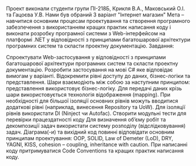Проект виконали студенти групи ПІ-218Б, Крикля В.А., Маковський О.І. та Гацоєва У.В. Нами був обраний 3 варіант "Інтернет магазин" 
Мета – навчитися основним процесам проектування та створення програмного забезпечення з використанням кращих практик написання коду і виконати розробку програмної системи з Web-інтерфейсом на платформі .NET у відповідності з принципами багатошарової архітектури програмних систем та скласти проектну документацію. Завдання:

Спроектувати Web-застосування у відповідності з принципами багатошарової архітектури програмних систем та скласти проектну документацію.
Розробити застосування на мові С# яке відповідає вимогам у варіанті. Відокремити рівні доступу до даних, бізнес-логіки та представлення.
Шари взаємодіють між собою за наступним принципом: представлення використовує бізнес-логіку. Для передачі даних крізь шари використовується технологія відображення (mapping).
При необхідності для більшої ізоляції основних рівнів можуть вводитися додаткові рівні (наприклад, винесення Repository та UoW).
Для ізоляції рівнів використати DI (Ninject чи Autofac).
Створити модульні тести для перевірки працездатності коду
Для визначення об’єму робіт та декомпозиції задач використати систему розподілу (відслідковування) задач.
Діаграма(-и) та вихідний код повинні відповідати основним принципам проектування: OOP, SOLID, Law of Demeter (LoD), DRY, YAGNI, KISS, cohesion – coupling, inheritance with caution.
При написанні коду притримуватися Code Conventions та кращих практик написання коду.